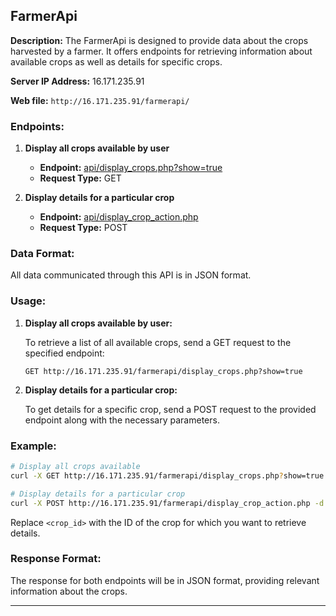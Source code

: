 ## FarmerApi

**Description:**
The FarmerApi is designed to provide data about the crops harvested by a farmer. It offers endpoints for retrieving information about available crops as well as details for specific crops.

**Server IP Address:** 16.171.235.91

**Web file:** ```http://16.171.235.91/farmerapi/```

### Endpoints:

1. **Display all crops available by user**

   - **Endpoint:** [api/display_crops.php?show=true](http://16.171.235.91/farmerapi/display_crops.php?show=true)
   - **Request Type:** GET

2. **Display details for a particular crop**

   - **Endpoint:** [api/display_crop_action.php](http://16.171.235.91/farmerapi/display_crop_action.php)
   - **Request Type:** POST

### Data Format:

All data communicated through this API is in JSON format.

### Usage:

1. **Display all crops available by user:**

   To retrieve a list of all available crops, send a GET request to the specified endpoint:
   ```
   GET http://16.171.235.91/farmerapi/display_crops.php?show=true
   ```

2. **Display details for a particular crop:**

   To get details for a specific crop, send a POST request to the provided endpoint along with the necessary parameters.

### Example:

```bash
# Display all crops available
curl -X GET http://16.171.235.91/farmerapi/display_crops.php?show=true

# Display details for a particular crop
curl -X POST http://16.171.235.91/farmerapi/display_crop_action.php -d "crop_id=<crop_id>"
```

Replace `<crop_id>` with the ID of the crop for which you want to retrieve details.

### Response Format:

The response for both endpoints will be in JSON format, providing relevant information about the crops.

---
